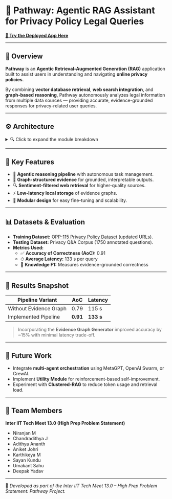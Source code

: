 # 🧭 Pathway: Agentic RAG Assistant for Privacy Policy Legal Queries

[**🚀 Try the Deployed App Here**](#) <!-- 🔗 sigmasquad-interiit13-pathway.streamlit.app -->

---

## 📘 Overview
**Pathway** is an **Agentic Retrieval-Augmented Generation (RAG)** application built to assist users in understanding and navigating **online privacy policies**.

By combining **vector database retrieval**, **web search integration**, and **graph-based reasoning**, Pathway autonomously analyzes legal information from multiple data sources — providing accurate, evidence-grounded responses for privacy-related user queries.

---

## ⚙️ Architecture

<details>
<summary>🔍 Click to expand the module breakdown</summary>

1. **🧩 Task Generator** — Breaks complex queries into subtasks using Chain-of-Thought (CoT) prompting.
2. **📚 Database Retriever (DBR)** — Retrieves contextually relevant documents from the Pathway VectorStore.
3. **🌐 Web Search Retriever (WSR)** — Gathers real-time updates from sources like Legal Stack Exchange, Reddit, and company forums.
4. **🕸 Evidence Graph Generator (EGG)** — Builds structured graph-based evidence using LlamaIndex’s SimpleGraphStore.
5. **💬 Response Generator** — Generates final responses using **Mistral-7B**, ensuring factual consistency.
6. **🛡 Guardrails** — Applies NSFW and logic consistency filters using **Guardrails AI**.
7. **⚖️ Utility Module** — (Planned) Uses **TD3-based reinforcement learning** to optimize response relevance.

</details>

---

## 🧠 Key Features
- 🧮 **Agentic reasoning pipeline** with autonomous task management.
- 🧠 **Graph-structured evidence** for grounded, interpretable outputs.
- 🔍 **Sentiment-filtered web retrieval** for higher-quality sources.
- ⚡ **Low-latency local storage** of evidence graphs.
- 🧱 **Modular design** for easy fine-tuning and scalability.

---

## 📊 Datasets & Evaluation
- **Training Dataset:** [OPP-115 Privacy Policy Dataset](https://usableprivacy.org/data) (updated URLs).
- **Testing Dataset:** Privacy Q&A Corpus (1750 annotated questions).
- **Metrics Used:**
  - ✅ **Accuracy of Correctness (AoC):** 0.91
  - ⏱ **Average Latency:** 133 s per query
  - 📖 **Knowledge F1:** Measures evidence-grounded correctness

---

## 🧩 Results Snapshot

| Pipeline Variant | AoC | Latency |
|------------------|------|---------|
| Without Evidence Graph | 0.79 | 115 s |
| Implemented Pipeline | **0.91** | **133 s** |

> Incorporating the **Evidence Graph Generator** improved accuracy by ~15% with minimal latency trade-off.

---

## 🚀 Future Work
- Integrate **multi-agent orchestration** using MetaGPT, OpenAI Swarm, or CrewAI.
- Implement **Utility Module** for reinforcement-based self-improvement.
- Experiment with **Clustered-RAG** to reduce token usage and retrieval load.
---

## 👥 Team Members
**Inter IIT Tech Meet 13.0 (High Prep Problem Statement)**

- Niranjan M
- Chandradithya J
- Adithya Ananth
- Aniket Johri
- Karthikeya M
- Sayan Kundu
- Umakant Sahu
- Deepak Yadav

---

🧭 *Developed as part of the Inter IIT Tech Meet 13.0 – High Prep Problem Statement: Pathway Project.*
